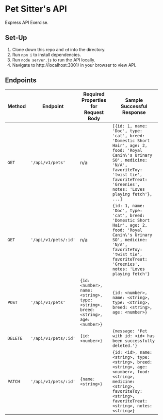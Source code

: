 # Pet Sitter's API

Express API Exercise.

## Set-Up
1. Clone down this repo and `cd` into the directory.
2. Run `npm i` to install dependencies.
3. Run `node server.js` to run the API locally.
4. Navigate to http://localhost:3001/ in your browser to view API.

## Endpoints

| Method | Endpoint | Required Properties for Request Body | Sample Successful Response |
--- | --- | --- | ---
`GET` | `'/api/v1/pets'` | n/a | `[{id: 1, name: 'Doc', type: 'cat', breed: 'Domestic Short Hair', age: 2, food: 'Royal Canin\'s Urinary SO', medicine: 'N/A', favoriteToy: 'twist tie', favoriteTreat: 'Greenies', notes: 'Loves playing fetch'}, ...]`
`GET` | `'/api/v1/pets/:id'` | n/a | `{id: 1, name: 'Doc', type: 'cat', breed: 'Domestic Short Hair', age: 2, food: 'Royal Canin\'s Urinary SO', medicine: 'N/A', favoriteToy: 'twist tie', favoriteTreat: 'Greenies', notes: 'Loves playing fetch'}`
`POST` | `'/api/v1/pets'` | `{id: <number>, name: <string>, type: <string>, breed: <string>, age: <number>}` | `{id: <number>, name: <string>, type: <string>, breed: <string>, age: <number>}`
`DELETE` | `'/api/v1/pets/:id'` | `{id: <number>}` | `{message: 'Pet with id: <id> has been successfully deleted.'}`
`PATCH` | `'/api/v1/pets/:id'` | `{name: <string>}` | `{id: <id>, name: <string>, type: <string>, breed: <string>, age: <number>, food: <string>, medicine: <string>, favoriteToy: <string>, favoriteTreat: <string>, notes: <string>}`
